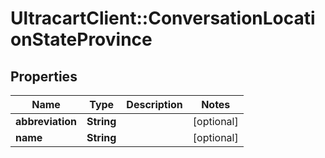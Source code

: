 # UltracartClient::ConversationLocationStateProvince

## Properties
Name | Type | Description | Notes
------------ | ------------- | ------------- | -------------
**abbreviation** | **String** |  | [optional] 
**name** | **String** |  | [optional] 


